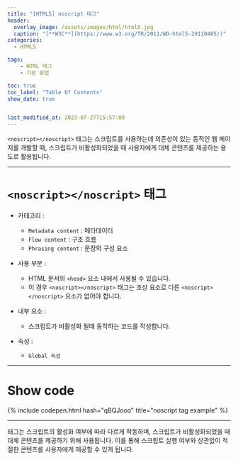 ```yaml
---
title: "[HTML5] noscript 태그"
header:
  overlay_image: /assets/images/html/html5.jpg
  caption: "[**W3C**](https://www.w3.org/TR/2011/WD-html5-20110405/)"
categories:
  - HTML5

tags:
    - HTML 태그
    - 기본 문법

toc: true
toc_label: "Table Of Contents"
show_date: true


last_modified_at: 2023-07-27T15:57:00
---
```


`<noscript></noscript>` 태그는 스크립트를 사용하는데 의존성이 있는 동적인 웹 페이지를 개발할 때,
스크립트가 비활성화되었을 때 사용자에게 대체 콘텐츠를 제공하는 용도로 활용됩니다.

---

# `<noscript></noscript>` 태그

- 카테고리 : 
  - `Metadata content` : 메타데이터
  - `Flow content` : 구조 흐름
  - `Phrasing content` : 문장의 구성 요소

- 사용 부분 : 
  - HTML 문서의 `<head>` 요소 내에서 사용될 수 있습니다.
  - 이 경우 `<noscript></noscript>` 태그는 조상 요소로 다른 `<noscript></noscript>` 요소가 없어야 합니다.

- 내부 요소 : 
  - 스크립트가 비활성화 될때 동작하는 코드를 작성합니다.

- 속성 : 
  - `Global 속성`

---

# Show code
{% include codepen.html hash="qBQJooo" title="noscript tag example" %}

---
<noscript></noscript> 태그는 스크립트의 활성화 여부에 따라 다르게 작동하며, 스크립트가 비활성화되었을 때 대체 콘텐츠를 제공하기 위해 사용됩니다. 이를 통해 스크립트 실행 여부와 상관없이 적절한 콘텐츠를 사용자에게 제공할 수 있게 됩니다.
